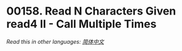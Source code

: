 # 00158. Read N Characters Given read4 II - Call Multiple Times

  _Read this in other languages:_
    [_简体中文_](README.zh-CN.md)

